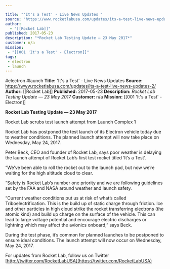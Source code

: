 ```yaml
---

title: "'It's a Test' - Live News Updates "
source: "https://www.rocketlabusa.com/updates/its-a-test-live-news-updates-2/"
author:
  - "[[Rocket Lab]]"
published: 2017-05-23
description: "*Rocket Lab Testing Update ― 23 May 2017*"
customer: n/a
mission:
 - "[[001 'It's a Test' - Electron]]"
tags:
 - electron
 - launch
---
```


#electron #launch
**Title:** 'It's a Test' - Live News Updates 
**Source:** https://www.rocketlabusa.com/updates/its-a-test-live-news-updates-2/
**Author:** [[Rocket Lab]]
**Published:** 2017-05-23
**Description:** *Rocket Lab Testing Update ― 23 May 2017*
**Customer:** n/a
**Mission:** [[001 'It's a Test' - Electron]]

**Rocket Lab Testing Update ― 23 May 2017**

Rocket Lab scrubs test launch attempt from Launch Complex 1

Rocket Lab has postponed the test launch of its Electron vehicle today due to weather conditions. The planned launch attempt will now take place on Wednesday, May 24, 2017.

Peter Beck, CEO and founder of Rocket Lab, says poor weather is delaying the launch attempt of Rocket Lab’s first test rocket titled ‘It’s a Test’.

“We’ve been able to roll the rocket out to the launch pad, but now we’re waiting for the high altitude cloud to clear.

“Safety is Rocket Lab’s number one priority and we are following guidelines set by the FAA and NASA around weather and launch safety.

“Current weather conditions put us at risk of what’s called Triboelectrification. This is the build up of static charge through friction. Ice and other particles in high cloud strike the rocket transferring electrons (the atomic kind) and build up charge on the surface of the vehicle. This can lead to large voltage potential and encourage electric discharges or lightning which may affect the avionics onboard,” says Beck.

During the test phase, it’s common for planned launches to be postponed to ensure ideal conditions. The launch attempt will now occur on Wednesday, May 24, 2017.

For updates from Rocket Lab, follow us on Twitter [http://twitter.com/RocketLabUSA](https://twitter.com/RocketLabUSA)